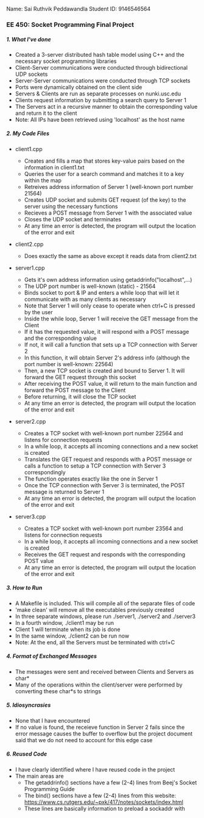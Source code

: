 Name: Sai Ruthvik Peddawandla
Student ID: 9146546564

### EE 450: Socket Programming Final Project

##### 1. What I've done
+ Created a 3-server distributed hash table model using C++ and the necessary socket programming libraries
+ Client-Server communications were conducted through bidirectional UDP sockets
+ Server-Server communications were conducted through TCP sockets
+ Ports were dynamically obtained on the client side  
+ Servers & Clients are run as separate processes on nunki.usc.edu
+ Clients request information by submitting a search query to Server 1
+ The Servers act in a recursive manner to obtain the corresponding value and return it to the client
+ Note: All IPs have been retrieved using 'localhost' as the host name

##### 2. My Code Files
+ client1.cpp
	- Creates and fills a map that stores key-value pairs based on the information in client1.txt
	- Queries the user for a search command and matches it to a key within the map
	- Retreives address information of Server 1 (well-known port number 21564)
	- Creates UDP socket and submits GET request (of the key) to the server using the necessary functions
	- Recieves a POST message from Server 1 with the associated value
	- Closes the UDP socket and terminates
	- At any time an error is detected, the program will output the location of the error and exit

+ client2.cpp
	- Does exactly the same as above except it reads data from client2.txt

+ server1.cpp
	- Gets it's own address information using getaddrinfo("localhost",...)
	- The UDP port number is well-known (static) - 21564
	- Binds socket to port & IP and enters a while loop that will let it communicate with as many clients as necessary
	- Note that Server 1 will only cease to operate when ctrl+C is pressed by the user
	- Inside the while loop, Server 1 will receive the GET message from the Client
	- If it has the requested value, it will respond with a POST message and the corresponding value
	- If not, it will call a function that sets up a TCP connection with Server 2
	- In this function, it will obtain Server 2's address info (although the port number is well-known: 22564)
	- Then, a new TCP socket is created and bound to Server 1. It will forward the GET request through this socket
	- After receiving the POST value, it will return to the main function and forward the POST message to the Client
	- Before returning, it will close the TCP socket
	- At any time an error is detected, the program will output the location of the error and exit


+ server2.cpp
	- Creates a TCP socket with well-known port number 22564 and listens for connection requests
	- In a while loop, it accepts all incoming connections and a new socket is created
	- Translates the GET request and responds with a POST message or calls a function to setup a TCP connection with Server 3 correspondingly
	- The function operates exactly like the one in Server 1
	- Once the TCP connection with Server 3 is terminated, the POST message is returned to Server 1
	- At any time an error is detected, the program will output the location of the error and exit

+ server3.cpp
	- Creates a TCP socket with well-known port number 23564 and listens for connection requests
	- In a while loop, it accepts all incoming connections and a new socket is created
	- Receives the GET request and responds with the corresponding POST value
	- At any time an error is detected, the program will output the location of the error and exit

##### 3. How to Run
+ A Makefile is included. This will compile all of the separate files of code
+ 'make clean' will remove all the executables previously created
+ In three separate windows, please run ./server1, ./server2 and ./server3
+ In a fourth window, ./client1 may be run
+ Client 1 will terminate when its job is done
+ In the same window, ./client2 can be run now
+ Note: At the end, all the Servers must be terminated with ctrl+C

##### 4. Format of Exchanged Messages
+ The messages were sent and received between Clients and Servers as char*
+ Many of the operations within the client/server were performed by converting these char*s to strings

##### 5. Idiosyncrasies
+ None that I have encountered
+ If no value is found, the receieve function in Server 2 fails since the error message causes the buffer to overflow but the project document said that we do not need to account for this edge case

##### 6. Reused Code
+ I have clearly identified where I have reused code in the project
+ The main areas are
	- The getaddrinfo() sections have a few (2-4) lines from Beej's Socket Programming Guide
	- The bind() sections have a few (2-4) lines from this website: https://www.cs.rutgers.edu/~pxk/417/notes/sockets/index.html
	- These lines are basically information to preload a sockaddr with
